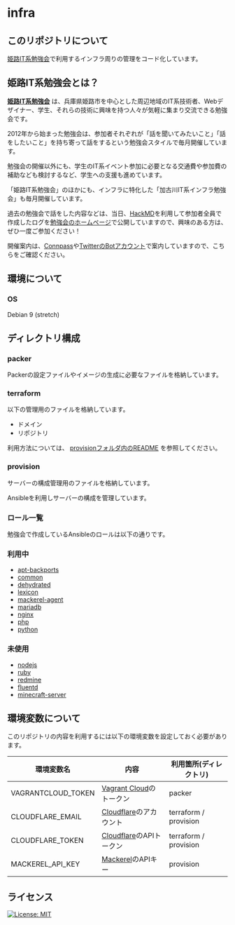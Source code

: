 # infra

## このリポジトリについて

[姫路IT系勉強会](https://histudy.jp/)で利用するインフラ周りの管理をコード化しています。

## 姫路IT系勉強会とは？

**[姫路IT系勉強会](https://histudy.jp/)** は、兵庫県姫路市を中心とした周辺地域のIT系技術者、Webデザイナー、学生、それらの技術に興味を持つ人々が気軽に集まり交流できる勉強会です。

2012年から始まった勉強会は、参加者それぞれが「話を聞いてみたいこと」「話をしたいこと」を持ち寄って話をするという勉強会スタイルで毎月開催しています。

勉強会の開催以外にも、学生のIT系イベント参加に必要となる交通費や参加費の補助なども検討するなど、学生への支援も進めています。

「姫路IT系勉強会」のほかにも、インフラに特化した「加古川IT系インフラ勉強会」も毎月開催しています。

過去の勉強会で話をした内容などは、当日、[HackMD](https://hackmd.io/)を利用して参加者全員で作成したログを[勉強会のホームページ](https://hisutdy.jp/)で公開していますので、興味のある方は、ぜひ一度ご参加ください！

開催案内は、[Connpass](https://histudy.connpass.com/)や[TwitterのBotアカウント](https://twitter.com/himeji_study/)で案内していますので、こちらをご確認ください。

## 環境について

### OS

Debian 9 (stretch)

## ディレクトリ構成

### packer

Packerの設定ファイルやイメージの生成に必要なファイルを格納しています。

### terraform

以下の管理用のファイルを格納しています。

* ドメイン
* リポジトリ

利用方法については、 [provisionフォルダ内のREADME](provision/README.md) を参照してください。

### provision

サーバーの構成管理用のファイルを格納しています。

Ansibleを利用しサーバーの構成を管理しています。

### ロール一覧

勉強会で作成しているAnsibleのロールは以下の通りです。

### 利用中

* [apt-backports](https://github.com/histudy/ansible-role-apt-backports)
* [common](https://github.com/histudy/ansible-role-common)
* [dehydrated](https://github.com/histudy/ansible-role-dehydrated)
* [lexicon](https://github.com/histudy/ansible-role-lexicon)
* [mackerel-agent](https://github.com/histudy/ansible-role-mackerel-agent)
* [mariadb](https://github.com/histudy/ansible-role-mariadb)
* [nginx](https://github.com/histudy/ansible-role-nginx)
* [php](https://github.com/histudy/ansible-role-php)
* [python](https://github.com/histudy/ansible-role-python)

### 未使用

* [nodejs](https://github.com/histudy/ansible-role-nodejs)
* [ruby](https://github.com/histudy/ansible-role-ruby)
* [redmine](https://github.com/histudy/ansible-role-redmine)
* [fluentd](https://github.com/histudy/ansible-role-fluentd)
* [minecraft-server](https://github.com/histudy/ansible-role-minecraft-server)

## 環境変数について

このリポジトリの内容を利用するには以下の環境変数を設定しておく必要があります。

| 環境変数名         | 内容                                     | 利用箇所(ディレクトリ) |
| ------------------ | ---------------------------------------- | ---------------------- |
| VAGRANTCLOUD_TOKEN | [Vagrant Cloud][vagrant_cloud]のトークン | packer                 |
| CLOUDFLARE_EMAIL   | [Cloudflare][cloudflare]のアカウント     | terraform / provision  |
| CLOUDFLARE_TOKEN   | [Cloudflare][cloudflare]のAPIトークン    | terraform / provision  |
| MACKEREL_API_KEY   | [Mackerel][mackerel]のAPIキー            | provision              |

[vagrant_cloud]: https://app.vagrantup.com/histudy
[cloudflare]: https://www.cloudflare.com/
[mackerel]: https://mackerel.io/

## ライセンス

[![License: MIT](https://img.shields.io/badge/License-MIT-yellow.svg)](LICENSE)
